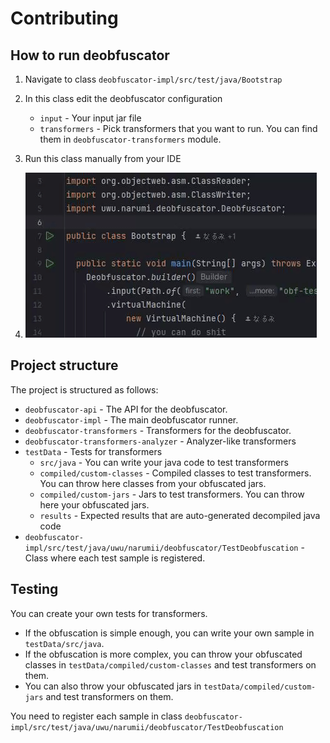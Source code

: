 # Contributing

## How to run deobfuscator
1. Navigate to class `deobfuscator-impl/src/test/java/Bootstrap`
2. In this class edit the deobfuscator configuration
    - `input` - Your input jar file
    - `transformers` - Pick transformers that you want to run. You can find them in `deobfuscator-transformers` module.
3. Run this class manually from your IDE

4. ![tak](./assets/run-deobfuscator.gif)

## Project structure
The project is structured as follows:
- `deobfuscator-api` - The API for the deobfuscator.
- `deobfuscator-impl` - The main deobfuscator runner.
- `deobfuscator-transformers` - Transformers for the deobfuscator.
- `deobfuscator-transformers-analyzer` - Analyzer-like transformers
- `testData` - Tests for transformers
  - `src/java` - You can write your java code to test transformers
  - `compiled/custom-classes` - Compiled classes to test transformers. You can throw here classes from your obfuscated jars.
  - `compiled/custom-jars` - Jars to test transformers. You can throw here your obfuscated jars.
  - `results` - Expected results that are auto-generated decompiled java code
- `deobfuscator-impl/src/test/java/uwu/narumii/deobfuscator/TestDeobfuscation` - Class where each test sample is registered.

## Testing
You can create your own tests for transformers.
- If the obfuscation is simple enough, you can write your own sample in `testData/src/java`.
- If the obfuscation is more complex, you can throw your obfuscated classes in `testData/compiled/custom-classes` and test transformers on them.
- You can also throw your obfuscated jars in `testData/compiled/custom-jars` and test transformers on them.

You need to register each sample in class `deobfuscator-impl/src/test/java/uwu/narumii/deobfuscator/TestDeobfuscation`


